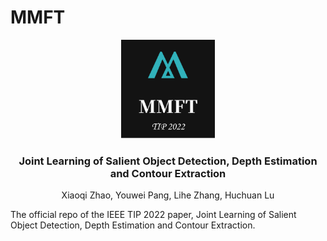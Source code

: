 # MMFT
<p align="center">
  <img src="./image/logo-1.png" alt="Logo" width="150" height="auto">

  <h3 align="center">Joint Learning of Salient Object Detection, Depth Estimation and Contour Extraction</h3>
<p align="center">
    Xiaoqi Zhao, Youwei Pang, Lihe Zhang, Huchuan Lu
  </p>
</p>

The official repo of the IEEE TIP 2022 paper, Joint Learning of Salient Object Detection, Depth Estimation and Contour Extraction.
